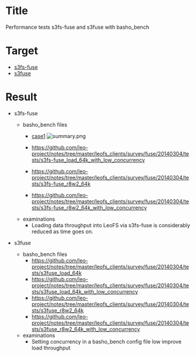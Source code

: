 Title
=====
Performance tests s3fs-fuse and s3fuse with basho_bench

Target
======
* [s3fs-fuse](https://github.com/s3fs-fuse/s3fs-fuse)
* [s3fuse](https://code.google.com/p/s3fuse/)

Result
======
* s3fs-fuse
    * basho_bench files 
        * [case1](https://github.com/leo-project/notes/tree/master/leofs_clients/survey/fuse/20140304/tests/s3fs-fuse_load_64k)
![summary.png](https://raw.github.com/leo-project/notes/master/leofs_clients/survey/fuse/20140304/tests/s3fs-fuse_load_64k/summary.png)
        
        * https://github.com/leo-project/notes/tree/master/leofs_clients/survey/fuse/20140304/tests/s3fs-fuse_load_64k_with_low_concurrency
        * https://github.com/leo-project/notes/tree/master/leofs_clients/survey/fuse/20140304/tests/s3fs-fuse_r8w2_64k
        * https://github.com/leo-project/notes/tree/master/leofs_clients/survey/fuse/20140304/tests/s3fs-fuse_r8w2_64k_with_low_concurrency
    *  examinations
        * Loading data throughput into LeoFS via s3fs-fuse is considerably reduced as time goes on.

* s3fuse
    * basho_bench files 
        * https://github.com/leo-project/notes/tree/master/leofs_clients/survey/fuse/20140304/tests/s3fuse_load_64k
        * https://github.com/leo-project/notes/tree/master/leofs_clients/survey/fuse/20140304/tests/s3fuse_load_64k_with_low_concurrency
        * https://github.com/leo-project/notes/tree/master/leofs_clients/survey/fuse/20140304/tests/s3fuse_r8w2_64k
        * https://github.com/leo-project/notes/tree/master/leofs_clients/survey/fuse/20140304/tests/s3fuse_r8w2_64k_with_low_concurrency
    *  examinations
        * Setting concurrency in a basho_bench config file low improve load throughput  


